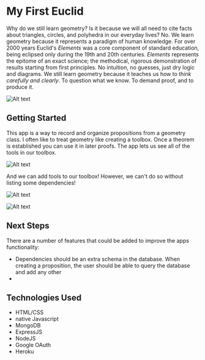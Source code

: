 # My First Euclid
Why do we still learn geometry? Is it because we will all need to cite facts about triangles, circles, and polyhedra in our everyday lives? No. We learn geometry because it represents a paradigm of human knowledge. For over 2000 years Euclid's _Elements_ was a core component of standard education, being eclipsed only during the 19th and 20th centuries. 
_Elements_ represents the epitome of an exact science; the methodical, rigorous demonstration of results starting from first principles. No intuition, no guesses, just dry logic and diagrams. 
We still learn geometry because it teaches us how to _think carefully and clearly_. To question what we know. To demand proof, and to produce it. 

![Alt text](https://i.imgur.com/bnJRD7l.png)

## Getting Started

This app is a way to record and organize propositions from a geometry class. I often like to treat geometry like creating a toolbox. Once a theorem is established you can use it in later proofs. The app lets us see all of the tools in our toolbox. 

<!-- **Click [here](https://amillar1.github.io/AMillar_SEI_Project1_Minesweeper/) to play!** -->

![Alt text](https://i.imgur.com/2ZpgkAH.png)

And we can add tools to our toolbox! However, we can't do so without listing some dependencies! 

![Alt text](https://i.imgur.com/cpxLcWg.png)


![Alt text](https://i.imgur.com/4AEsePX.png)

## Next Steps
There are a number of features that could be added to improve the apps functionality: 
* Dependencies should be an extra schema in the database. When creating a proposition, the user should be able to query the database and add any other 
* 

## Technologies Used
* HTML/CSS
* native Javascript
* MongoDB
* ExpressJS
* NodeJS
* Google OAuth
* Heroku 